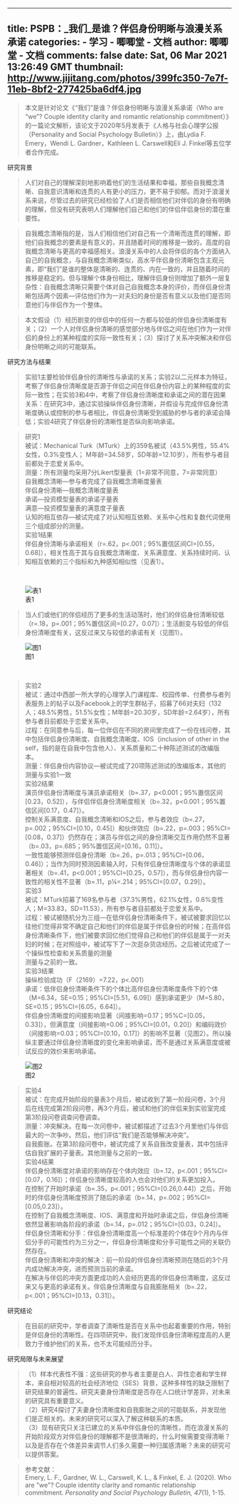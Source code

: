 
---
title: PSPB：_我们_是谁？伴侣身份明晰与浪漫关系承诺
categories: 
    - 学习
    - 唧唧堂 - 文档
author: 唧唧堂 - 文档
comments: false
date: Sat, 06 Mar 2021 13:26:49 GMT
thumbnail: http://www.jijitang.com/photos/399fc350-7e7f-11eb-8bf2-277425ba6df4.jpg
---

<div>   
<blockquote>本文是针对论文《“我们”是谁？伴侣身份明晰与浪漫关系承诺（Who are “we”? Couple identity clarity and romantic relationship commitment）》的一篇论文解析，该论文于2020年5月发表于《人格与社会心理学公报（Personality and Social Psychology Bulletin）》上，由Lydia F. Emery，Wendi L. Gardner，Kathleen L. Carswell和Eli J. Finkel等五位学者合作完成。</blockquote><p>研究背景</p><blockquote>人们对自己的理解深刻地影响着他们的生活结果和幸福，那些自我概念清晰、自我意识清晰和连贯的人有更小的压力，更不易于抑郁。而对于浪漫关系来说，尽管过去的研究已经检验了人们是否相信他们对伴侣的身份有明确的理解，但没有研究表明人们理解他们自己和他们的伴侣伴侣身份的潜在重要性。</blockquote><blockquote>自我概念清晰指的是，当人们相信他们对自己有一个清晰而连贯的理解，即他们自我概念的要素是有意义的，并且随着时间的推移是一致的，高度的自我概念清晰与更高的幸福感相关。浪漫关系中的人会将伴侣的各个方面纳入自己的自我概念，与自我概念清晰类似，高水平伴侣身份清晰包含主观元素，即“我们”是谁的整体是清晰的、连贯的、内在一致的，并且随着时间的推移是稳定的。但与理解个体身份相比，理解伴侣身份则增加了额外一层复杂性：自我概念清晰只需要个体对自己自我概念本身的评价，而伴侣身份清晰包括两个因素—评估他们作为一对夫妇的身份是否有意义以及他们是否同意他们与伴侣作为一个整体。</blockquote><blockquote>本文假设（1）经历剧变的伴侣中的任何一方都与较低的伴侣身份清晰度有关；（2）一个人对伴侣身份清晰的感觉部分地与伴侣之间在他们作为一对伴侣的身份上的某种程度的实际一致性有关；（3）探讨了关系冲突解决和伴侣身份明晰之间的可能联系。</blockquote><p>研究方法与结果</p><blockquote>实验1主要检验伴侣身份的清晰性与承诺的关系；实验2以二元样本为特征，考察了伴侣身份清晰度是否源于伴侣之间在伴侣身份内容上的某种程度的实际一致性；在实验3和4中，考察了伴侣身份清晰度和承诺之间的潜在因果关系：在研究3中，通过实验操纵伴侣身份清晰，并假设与完成伴侣身份清晰度确认或控制的参与者相比，伴侣身份清晰受到威胁的参与者的承诺会降低；实验4研究了伴侣身份的清晰性是否纵向影响承诺。</blockquote><blockquote>研究1<br>被试：Mechanical Turk（MTurk）上的359名被试（43.5%男性，55.4%女性，0.3%变性人； M年龄=34.58岁，SD年龄=12.10岁），所有参与者目前都处于恋爱关系中。<br>测量：所有测量均采用7分Likert型量表（1=非常不同意，7=非常同意）<br>自我概念清晰—参与者完成了自我概念清晰度量表<br>伴侣身份清晰—我概念清晰度量表<br>承诺—投资模型量表的承诺子量表<br>满意—投资模型量表的满意度子量表<br>认知的相互依存—被试完成了对认知相互依赖、关系中心性和复数代词使用三个组成部分的测量。<br>实验1结果<br>伴侣身份清晰与承诺相关（r=.62，p<.001；95%置信区间CI=[0.55，0.68]），相关性高于其与自我概念清晰度、关系满意度、关系持续时间、认知相互依赖的三个指标和九种感知相似性（见表1）。</blockquote><p><br></p><figure class="article-figure"><img src="http://www.jijitang.com/photos/399fc350-7e7f-11eb-8bf2-277425ba6df4.jpg" alt="表1" referrerpolicy="no-referrer"><figcaption>表1</figcaption></figure><blockquote>当人们或他们的伴侣经历了更多的生活动荡时，他们的伴侣身份清晰较低（r=.18，p=.001；95%置信区间=[0.27，0.07]）；生活剧变与较低的伴侣身份清晰度有关，这反过来又与较低的承诺有关（见图1）。</blockquote><figure class="article-figure"><img src="http://www.jijitang.com/photos/4eaed880-7e7f-11eb-93a5-51e75f5dffd0.jpg" alt="图1" referrerpolicy="no-referrer"><figcaption>图1</figcaption></figure><p><br></p><blockquote>实验2<br>被试：通过中西部一所大学的心理学入门课程库、校园传单、付费参与者列表服务上的帖子以及Facebook上的学生群帖子，招募了66对夫妇（132人；48.5%男性，51.5%女性；M年龄=20.30岁，SD年龄=2.64岁），所有参与者目前都处于恋爱关系中。<br>过程：在同意参与后，每一位伴侣在不同的房间里完成了一份在线问卷，其中包括伴侣身份清晰度、自我概念清晰度、IOS（inclusion of other in the self，指的是在自我中包含他人）、关系质量和二十种陈述测试的改编版本。<br>测量：伴侣身份内容协议—被试完成了20项陈述测试的改编版本，其他的测量与实验1一致<br>实验2结果<br>演员伴侣身份清晰度与演员承诺相关（b=.37，p<0.001；95%置信区间[0.23，0.52]），与伴侣伴侣身份清晰度相关（b=.32，p<0.001；95%置信区间[0.17，0.47]）。<br>控制关系满意度、自我概念清晰和IOS之后，参与者效应（b=.27，p=.002；95%CI=[0.10，0.45]）和伙伴效应（b=.22，p=.003；95%CI=[0.08，0.37]）仍然存在；演员与伴侣之间的身份清晰交互作用仍然不显著（b=.03，p=.685；95%置信区间=[0.16，0.11]）。<br>一致性能够预测伴侣身份清晰（b=.26，p=.013；95%CI=[0.06，0.46]）；当作为同时预测因素输入时，只有伴侣身份清晰度与个体的承诺显著相关（b=.41，p<0.001；95%CI=[0.25，0.57]），而与伴侣身份内容一致性的相关性不显著（b=.11，p¼=.214；95%CI=[0.07，0.29]）。<br>实验3<br>被试：MTurk招募了169名参与者（37.3%男性，62.1%女性，0.6%变性人；M=33.83，SD=11.53），所有参与者目前都处于恋爱关系中。<br>过程：被试被随机分为三组—在低伴侣身份清晰条件下，被试被要求回忆以往他们觉得非常不确定自己和他们的伴侣是属于伴侣身份的时候；在高伴侣身份清晰条件下，他们被要求回忆他们觉得自己和他们的伴侣是属于一对夫妇的时候；在对照组中，被试写下了一次逛杂货店经历。之后被试完成了一个操纵性检查和关系质量的测量<br>测量与之前的一致。<br>实验3结果<br>操纵检验成功（F（2169）=7.22，p<.001）<br>承诺：低伴侣身份清晰条件下的个体比高伴侣身份清晰度条件下的个体（M=6.34，SE=0.15；95%CI=[5.51，6.09]）感到承诺更少（M=5.80，SE=0.15；95%CI=[6.05，6.64]）。<br>伴侣身份清晰度的间接影响显著（间接影响=0.17；95%C=[0.05，0.33]），但满意度（间接影响=0.06；95%CI=[0.01，0.20]）和编码效价（间接影响=0.03；95%CI=[0.10，0.17]）的影响不显著（见图2）。所以操纵主要通过伴侣身份清晰度的变化来影响承诺，而不是通过关系满意度或被试反应的效价来影响承诺。</blockquote><figure class="article-figure"><img src="http://www.jijitang.com/photos/641bc520-7e7f-11eb-8bf2-277425ba6df4.jpg" alt="图2" referrerpolicy="no-referrer"><figcaption>图2</figcaption></figure><blockquote>实验4<br>被试：在完成开始阶段的量表3个月后，被试收到了第一阶段问卷，3个月后在线完成第2阶段问卷，再3个月后，被试和他们的伴侣来到实验室完成第3阶段问卷调查问卷调查。<br>测量：冲突解决。在每一次问卷中，被试都描述了过去3个月里他们与伴侣最大的一次争吵。然后，他们评估“我们是否能够解决冲突”。<br>自我膨胀。在第3阶段问卷中，被试完成了关系自我改变量表，其中包括评估自我扩展的子量表。其他测量与之前的一致。<br>实验4结果<br>伴侣身份清晰度对承诺的影响存在个体内效应（b=.12，p<.001；95%CI=[0.07，0.16]）；伴侣身份清晰度较高的人也会对他们的关系更加投入。<br>在控制了开始时承诺（b=.35，p<.001；95%CI=[0.26,0.44]）之后，开始时的伴侣身份清晰度预测了随后的承诺（b=.14，p=.002；95%CI=[0.05,0.23]）。<br>在控制了自我概念清晰度、IOS、满意度和开始时承诺之后，伴侣身份清晰依然显著影响各阶段的承诺（b=.14，p=.012；95%CI=[0.03，0.24]）。<br>伴侣身份清晰和分手：伴侣身份清晰度高一个标准差的个体在9个月内与伴侣分手的可能性约为三分之一，伴侣身份清晰度和分手可能性之间的关联仍然存在。<br>伴侣身份清晰和冲突的解决：前一阶段的伴侣身份清晰预测在随后的3个月内成功解决冲突，进而预测当前的承诺。<br>在解决与伴侣的冲突方面更成功的人会经历更高的伴侣身份清晰度，这反过来又与更高的承诺有关。伴侣身份清晰度与自我膨胀相关（b=.22，p<.001；95%CI=[0.13，0.31]）。</blockquote><p>研究结论</p><blockquote>在目前的研究中，学者调查了清晰性是否在关系中也起着重要的作用，特别是伴侣身份的清晰性。在四项研究中，我们发现伴侣身份清晰程度高的人更致力于维护他们的关系，也不太可能经历分手。</blockquote><p>研究局限与未来展望</p><blockquote>（1）样本代表性不强：这些研究的参与者主要是白人、异性恋者和学生样本，来自相对较高的社会经济地位（SES）背景，这种多样性的缺乏限制了研究结果的普遍性。研究夫妻身份清晰度是否存在人口统计学差异，对未来的研究具有重要意义。<br>（2）研究4探讨了夫妻身份清晰度和自我膨胀之间的可能联系，并发现他们是正相关的。未来的研究可以深入了解这种联系的本质。<br>（3）现有研究只关注已建立的关系中伴侣身份的清晰性，而在浪漫关系的开始阶段双方对伴侣身份的理解都不是很清晰的，什么时候需要变得清晰？以及是否存在个体差异来调节人们多久需要一种归属感清晰？未来的研究可以提供答案。</blockquote><blockquote>参考文献：<br>Emery, L. F., Gardner, W. L., Carswell, K. L., & Finkel, E. J. (2020). Who are "we"? Couple identity clarity and romantic relationship commitment. <i>Personality and Social Psychology Bulletin, 47</i>(1), 1-15.</blockquote><p><br></p>  
</div>
            